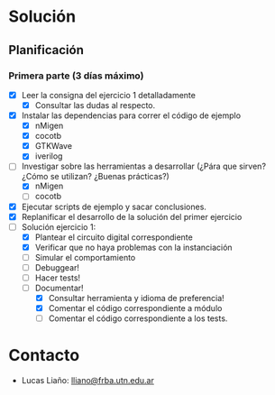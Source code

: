 # Solución

## Planificación

### Primera parte (3 días máximo)

* [x] Leer la consigna del ejercicio 1 detalladamente
	* [x] Consultar las dudas al respecto.
* [x] Instalar las dependencias para correr el código de ejemplo
	* [x] nMigen
	* [x] cocotb
	* [x] GTKWave
	* [x] iverilog
* [ ] Investigar sobre las herramientas a desarrollar (¿Pára que sirven? ¿Cómo se utilizan? ¿Buenas prácticas?)
	* [x] nMigen
	* [ ] cocotb
* [x] Ejecutar scripts de ejemplo y sacar conclusiones.
* [x] Replanificar el desarrollo de la solución del primer ejercicio
* [ ] Solución ejercicio 1:
	* [x] Plantear el circuito digital correspondiente
	* [x] Verificar que no haya problemas con la instanciación
	* [ ] Simular el comportamiento
	* [ ] Debuggear!
	* [ ] Hacer tests!
	* [ ] Documentar!
		* [x] Consultar herramienta y idioma de preferencia!
		* [x] Comentar el código correspondiente a módulo
		* [ ] Comentar el código correspondiente a los tests.

# Contacto

* Lucas Liaño: lliano@frba.utn.edu.ar

